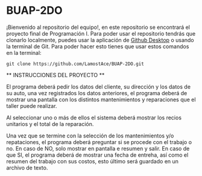 # BUAP-2DO
¡Bienvenido al repositorio del equipo!, en este repositorio se encontrará el proyecto final de Programación I.
Para poder usar el repositorio tendrás que clonarlo localmente, puedes usar la aplicación de [Github Desktop](https://desktop.github.com/) o usando la terminal de Git.
Para poder hacer esto tienes que usar estos comandos en la terminal:

```
git clone https://github.com/LamostAce/BUAP-2DO.git

```

** INSTRUCCIONES DEL PROYECTO **



El programa deberá pedir los datos del cliente, su dirección y los datos de su auto, 
una vez registrados los datos anteriores, el programa deberá de mostrar una pantalla con los
distintos mantenimientos y reparaciones que el taller puede realizar.

Al seleccionar uno o más de ellos el sistema deberá mostrar los recios unitarios y
el total de la reparación.

Una vez que se termine con la selección de los mantenimientos y/o
repataciones, el programa deberá preguntar si se procede con el trabajo o no.
En caso de NO, solo mostrar en pantalla e resumen y salir. En caso de que SI, el 
programa deberá de mostrar una fecha de entreha, así como el resumen del trabajo con sus costos,
esto último será guardado en un archivo de texto.
